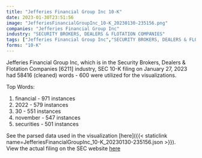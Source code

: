 ```yaml
---
title: "Jefferies Financial Group Inc 10-K"
date: 2023-01-30T23:51:56
image: "JefferiesFinancialGroupInc_10-K_20230130-235156.png"
companies: "Jefferies Financial Group Inc"
industry: "SECURITY BROKERS, DEALERS & FLOTATION COMPANIES"
tags: ["Jefferies Financial Group Inc","SECURITY BROKERS, DEALERS & FLOTATION COMPANIES","01-27-2023","10-K"]
forms: "10-K"
---
```

Jefferies Financial Group Inc, which is in the Security Brokers, Dealers & Flotation Companies [6211] industry, SEC 10-K filing on January 27, 2023 had 58416 (cleaned) words - 600 were utilized for the visualizations.

Top Words:
1. financial - 971 instances
2. 2022 - 579 instances
3. 30 - 551 instances
4. november - 547 instances
5. securities - 501 instances


See the parsed data used in the visualization [here]({{< staticlink name=JefferiesFinancialGroupInc_10-K_20230130-235156.json >}}).  
View the actual filing on the SEC website [here](https://www.sec.gov/Archives/edgar/data/96223/0000096223-23-000009.txt)